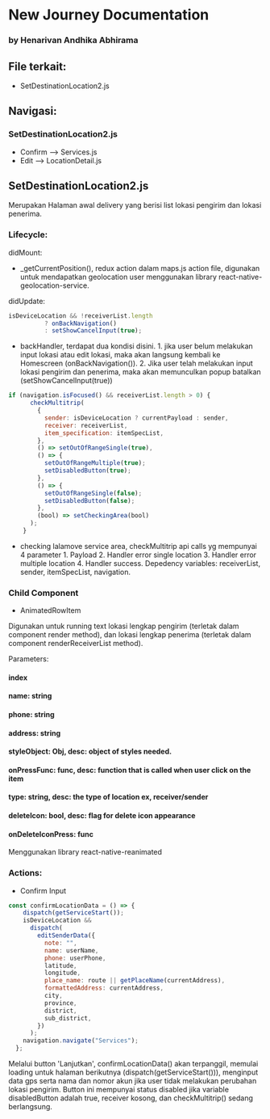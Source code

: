 # New Journey Documentation
### by Henarivan Andhika Abhirama

## File terkait:
- SetDestinationLocation2.js

## Navigasi:
### SetDestinationLocation2.js
- Confirm --> Services.js
- Edit --> LocationDetail.js

## SetDestinationLocation2.js
Merupakan Halaman awal delivery yang berisi list lokasi pengirim dan lokasi penerima.

### Lifecycle:
didMount:
- _getCurrentPosition(), redux action dalam maps.js action file, digunakan untuk mendapatkan geolocation user menggunakan library react-native-geolocation-service.

didUpdate:
```javascript
isDeviceLocation && !receiverList.length
          ? onBackNavigation()
          : setShowCancelInput(true);
```
- backHandler, terdapat dua kondisi disini. 1. jika user belum melakukan input lokasi atau edit lokasi, maka akan langsung kembali ke Homescreen (onBackNavigation()). 2. Jika user telah melakukan input lokasi pengirim dan penerima, maka akan memunculkan popup batalkan (setShowCancelInput(true))

```javascript
if (navigation.isFocused() && receiverList.length > 0) {
      checkMultitrip(
        {
          sender: isDeviceLocation ? currentPayload : sender,
          receiver: receiverList,
          item_specification: itemSpecList,
        },
        () => setOutOfRangeSingle(true),
        () => {
          setOutOfRangeMultiple(true);
          setDisabledButton(true);
        },
        () => {
          setOutOfRangeSingle(false);
          setDisabledButton(false);
        },
        (bool) => setCheckingArea(bool)
      );
    }
```
- checking lalamove service area,
checkMultitrip api calls yg mempunyai 4 parameter 1. Payload 2. Handler error single location 3. Handler error multiple location 4. Handler success.
Depedency variables: receiverList, sender, itemSpecList, navigation.

### Child Component
- AnimatedRowItem

Digunakan untuk running text lokasi lengkap pengirim (terletak dalam component render method), dan lokasi lengkap penerima (terletak dalam component renderReceiverList method).

Parameters:
#### index
#### name: string
#### phone: string
#### address: string
#### styleObject: Obj, desc: object of styles needed.
#### onPressFunc: func, desc: function that is called when user click on the item
#### type: string, desc: the type of location ex, receiver/sender
#### deleteIcon: bool, desc: flag for delete icon appearance
#### onDeleteIconPress: func

Menggunakan library react-native-reanimated

### Actions:
- Confirm Input
```javascript
const confirmLocationData = () => {
    dispatch(getServiceStart());
    isDeviceLocation &&
      dispatch(
        editSenderData({
          note: "",
          name: userName,
          phone: userPhone,
          latitude,
          longitude,
          place_name: route || getPlaceName(currentAddress),
          formattedAddress: currentAddress,
          city,
          province,
          district,
          sub_district,
        })
      );
    navigation.navigate("Services");
  };
```
Melalui button 'Lanjutkan', confirmLocationData() akan terpanggil, memulai loading untuk halaman berikutnya (dispatch(getServiceStart())), menginput data gps serta nama dan nomor akun jika user tidak melakukan perubahan lokasi pengirim.
Button ini mempunyai status disabled jika variable disabledButton adalah true, receiver kosong, dan checkMultitrip() sedang berlangsung.
